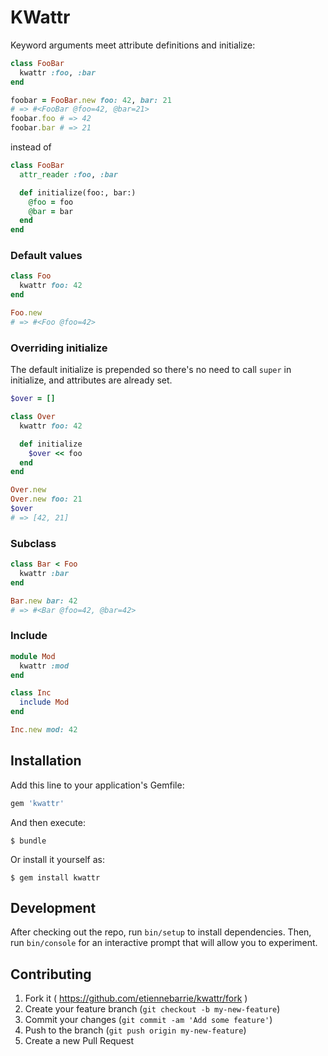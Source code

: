 # KWattr

Keyword arguments meet attribute definitions and initialize:

```ruby
class FooBar
  kwattr :foo, :bar
end

foobar = FooBar.new foo: 42, bar: 21
# => #<FooBar @foo=42, @bar=21>
foobar.foo # => 42
foobar.bar # => 21
```

instead of

```ruby
class FooBar
  attr_reader :foo, :bar

  def initialize(foo:, bar:)
    @foo = foo
    @bar = bar
  end
end
```

### Default values

```ruby
class Foo
  kwattr foo: 42
end

Foo.new
# => #<Foo @foo=42>
```

### Overriding initialize

The default initialize is prepended so there's no need to call `super` in
initialize, and attributes are already set.

```ruby
$over = []

class Over
  kwattr foo: 42

  def initialize
    $over << foo
  end
end

Over.new
Over.new foo: 21
$over
# => [42, 21]
```

### Subclass

```ruby
class Bar < Foo
  kwattr :bar
end

Bar.new bar: 42
# => #<Bar @foo=42, @bar=42>
```

### Include

```ruby
module Mod
  kwattr :mod
end

class Inc
  include Mod
end

Inc.new mod: 42
```

## Installation

Add this line to your application's Gemfile:

```ruby
gem 'kwattr'
```

And then execute:

    $ bundle

Or install it yourself as:

    $ gem install kwattr

## Development

After checking out the repo, run `bin/setup` to install dependencies. Then, run
`bin/console` for an interactive prompt that will allow you to experiment.

## Contributing

1. Fork it ( https://github.com/etiennebarrie/kwattr/fork )
2. Create your feature branch (`git checkout -b my-new-feature`)
3. Commit your changes (`git commit -am 'Add some feature'`)
4. Push to the branch (`git push origin my-new-feature`)
5. Create a new Pull Request
